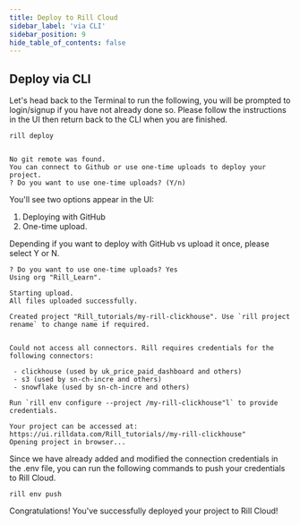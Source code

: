 ```yaml
---
title: Deploy to Rill Cloud
sidebar_label: 'via CLI'
sidebar_position: 9
hide_table_of_contents: false
---
```

## Deploy via CLI

Let's head back to the Terminal to run the following, you will be prompted to login/signup if you have not already done so. Please follow the instructions in the UI then return back to the CLI when you are finished.

```
rill deploy


No git remote was found.
You can connect to Github or use one-time uploads to deploy your project.
? Do you want to use one-time uploads? (Y/n) 
```

You'll see two options appear in the UI:

1. Deploying with GitHub
2. One-time upload.

Depending if you want to deploy with GitHub vs upload it once, please select Y or N.

```
? Do you want to use one-time uploads? Yes
Using org "Rill_Learn".

Starting upload.
All files uploaded successfully.

Created project "Rill_tutorials/my-rill-clickhouse". Use `rill project rename` to change name if required.


Could not access all connectors. Rill requires credentials for the following connectors:

 - clickhouse (used by uk_price_paid_dashboard and others)
 - s3 (used by sn-ch-incre and others)
 - snowflake (used by sn-ch-incre and others)

Run `rill env configure --project /my-rill-clickhouse"l` to provide credentials.

Your project can be accessed at: https://ui.rilldata.com/Rill_tutorials//my-rill-clickhouse"
Opening project in browser...
```
Since we have already added and modified the connection credentials in the .env file, you can run the following commands to push your credentials to Rill Cloud.

```
rill env push
```

Congratulations! You've successfully deployed your project to Rill Cloud!
